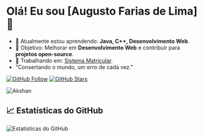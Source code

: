 # Olá! Eu sou [Augusto Farias de Lima] 👋

- 🌱 Atualmente estou aprendendo: **Java, C++, Desenvolvimento Web**.
- 🎯 Objetivo: Melhorar em **Desenvolvimento Web** e contribuir para **projetos open-source**.
- 💼 Trabalhando em: [Sistema Matricular](https://github.com/AugustoFL/tcc).
-    "Consertando o mundo, um erro de cada vez."

[![GitHub Follow](https://img.shields.io/github/followers/AugustoFL?label=Follow&style=social)](https://github.com/seu-usuario)
[![GitHub Stars](https://img.shields.io/github/stars/AugustoFL?style=social)](https://github.com/seu-usuario?tab=repositories)

![Akshan](https://media.giphy.com/media/link-do-seu-gif/giphy.gif)

## 📈 Estatísticas do GitHub
![Estatísticas do GitHub](https://github-readme-stats.vercel.app/api?AugustoFL&show_icons=true&theme=radical)
